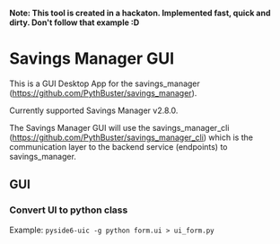 **Note: This tool is created in a hackaton. Implemented fast, quick and dirty. Don't follow that example :D**

# Savings Manager GUI
This is a GUI Desktop App for the savings_manager (https://github.com/PythBuster/savings_manager).

Currently supported Savings Manager v2.8.0.

The Savings Manager GUI will use the savings_manager_cli (https://github.com/PythBuster/savings_manager_cli)
which is the communication layer to the backend service (endpoints) to savings_manager.

## GUI

### Convert UI to python class
Example: `pyside6-uic -g python form.ui > ui_form.py`
